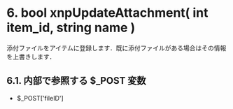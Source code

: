 # 6. bool xnpUpdateAttachment\( int item\_id, string name \)

添付ファイルをアイテムに登録します．既に添付ファイルがある場合はその情報を上書きします．

## 6.1. 内部で参照する $\_POST 変数 <a id="6-1-post"></a>

* $\_POST\['fileID'\]

